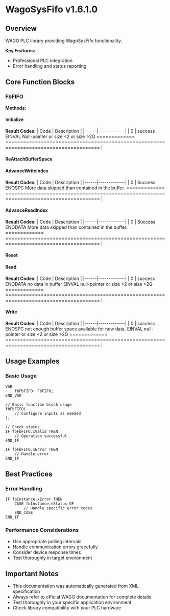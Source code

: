 # WagoSysFifo v1.6.1.0

## Overview
WAGO PLC library providing WagoSysFifo functionality.

**Key Features:**
- Professional PLC integration
- Error handling and status reporting

## Core Function Blocks

### FbFIFO
**Methods:**

#### Initialize
**Result Codes:**
| Code | Description |
|------|-------------|
| 0 | success EINVAL Null-pointer or size <2 or size >2G ============= ====================================================================================== |

#### ReAttachBufferSpace
#### AdvanceWriteIndex
**Result Codes:**
| Code | Description |
|------|-------------|
| 0 | Success ENOSPC More data skipped than contained in the buffer. ============= ====================================================================================== |

#### AdvanceReadIndex
**Result Codes:**
| Code | Description |
|------|-------------|
| 0 | Success ENODATA More data skipped than contained in the buffer. ============= ====================================================================================== |

#### Reset
#### Read
**Result Codes:**
| Code | Description |
|------|-------------|
| 0 | success ENODATA no data in buffer EINVAL null-pointer or size <2 or size >2G ============= ====================================================================================== |

#### Write
**Result Codes:**
| Code | Description |
|------|-------------|
| 0 | success ENOSPC not enough buffer space available for new data. EINVAL null-pointer or size <2 or size >2G ============= ====================================================================================== |

## Usage Examples

### Basic Usage
```iec
VAR
    fbFbFIFO: FbFIFO;
END_VAR

// Basic function block usage
fbFbFIFO(
    // Configure inputs as needed
);

// Check status
IF fbFbFIFO.xValid THEN
    // Operation successful
END_IF

IF fbFbFIFO.xError THEN
    // Handle error
END_IF
```

## Best Practices

### Error Handling
```iec
IF fbInstance.xError THEN
    CASE fbInstance.eStatus OF
        // Handle specific error codes
    END_CASE
END_IF
```

### Performance Considerations
- Use appropriate polling intervals
- Handle communication errors gracefully
- Consider device response times
- Test thoroughly in target environment

## Important Notes

- This documentation was automatically generated from XML specification
- Always refer to official WAGO documentation for complete details
- Test thoroughly in your specific application environment
- Check library compatibility with your PLC hardware

